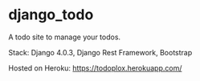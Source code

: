# django_todo
A todo site to manage your todos.

Stack: Django 4.0.3, Django Rest Framework, Bootstrap

Hosted on Heroku: https://todoplox.herokuapp.com/
